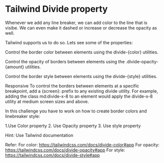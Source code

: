 # Tailwind Divide property

Whenever we add any line breaker, we can add color to the line that is visibe. We can even make it dashed
or increase or decrease the opacity as well.

Tailwind supports us to do so.
Lets see some of the properties:

Control the border color between elements using the divide-{color} utilities.

Control the opacity of borders between elements using the .divide-opacity-{amount} utilities.

Control the border style between elements using the divide-{style} utilities.


Responsive
To control the borders between elements at a specific breakpoint, add a {screen}: prefix to any existing divide utility. 
For example, adding the class md:divide-x-8 to an element would apply the divide-x-8 utility at medium screen sizes and above.


In this challenge you have to work on how to create border colors and linebreaker style:

1.Use Color property
2. Use Opacity property
3. Use style property

 Hint: Use Tailwind documentation

Refer: For color: https://tailwindcss.com/docs/divide-color#app
For opacity: https://tailwindcss.com/docs/divide-opacity#app
For style: https://tailwindcss.com/docs/divide-style#app

